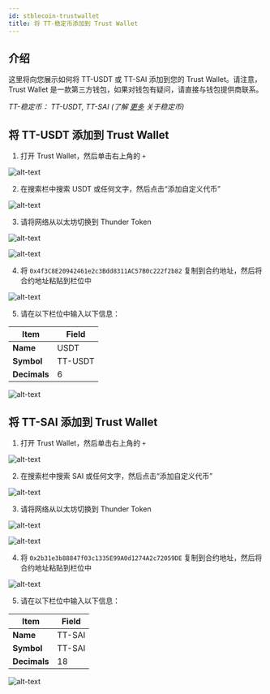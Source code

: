 ```yaml
---
id: stblecoin-trustwallet
title: 将 TT-稳定币添加到 Trust Wallet
---
```


## 介绍
这里将向您展示如何将 TT-USDT 或 TT-SAI 添加到您的 Trust Wallet。请注意，Trust Wallet 是一款第三方钱包，如果对钱包有疑问，请直接与钱包提供商联系。

*TT-稳定币： TT-USDT, TT-SAI (了解 [更多](https://www.wikiwand.com/zh-cn/%E7%A8%B3%E5%AE%9A%E5%B8%81) 关于稳定币)*

## 将 TT-USDT 添加到 Trust Wallet

1. 打开 Trust Wallet，然后单击右上角的 `+` 

![alt-text](assets/img/stablecoin-trustwallet/stablecoin-trustwallet-1.png)

2. 在搜索栏中搜索 USDT 或任何文字，然后点击“添加自定义代币”

![alt-text](assets/img/stablecoin-trustwallet/stablecoin-trustwallet-2.png)

3. 请将网络从以太坊切换到 Thunder Token

![alt-text](assets/img/stablecoin-trustwallet/stablecoin-trustwallet-3.png)

![alt-text](assets/img/stablecoin-trustwallet/stablecoin-trustwallet-4.png)

4. 将 `0x4f3C8E20942461e2c3Bdd8311AC57B0c222f2b82` 复制到合约地址，然后将合约地址粘贴到栏位中 

![alt-text](assets/img/stablecoin-trustwallet/stablecoin-trustwallet-5.png)

5. 请在以下栏位中输入以下信息：

Item | Field
----- | -----
**Name** | USDT
**Symbol** | TT-USDT
**Decimals** | 6

![alt-text](assets/img/stablecoin-trustwallet/stablecoin-trustwallet-6.png)

## 将 TT-SAI 添加到 Trust Wallet

1. 打开 Trust Wallet，然后单击右上角的 `+` 

![alt-text](assets/img/stablecoin-trustwallet/stablecoin-trustwallet-7.png)

2. 在搜索栏中搜索 SAI 或任何文字，然后点击“添加自定义代币”

![alt-text](assets/img/stablecoin-trustwallet/stablecoin-trustwallet-8.png)

3. 请将网络从以太坊切换到 Thunder Token

![alt-text](assets/img/stablecoin-trustwallet/stablecoin-trustwallet-9.png)

![alt-text](assets/img/stablecoin-trustwallet/stablecoin-trustwallet-10.png)

4. 将 `0x2b31e3b88847f03c1335E99A0d1274A2c72059DE` 复制到合约地址，然后将合约地址粘贴到栏位中 

![alt-text](assets/img/stablecoin-trustwallet/stablecoin-trustwallet-11.png)

5. 请在以下栏位中输入以下信息：

Item | Field
----- | -----
**Name** | TT-SAI
**Symbol** | TT-SAI
**Decimals** | 18

![alt-text](assets/img/stablecoin-trustwallet/stablecoin-trustwallet-12.png)
